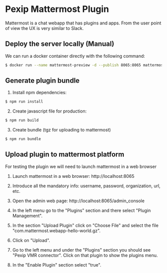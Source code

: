 # Pexip Mattermost Plugin

Mattermost is a chat webapp that has plugins and apps. From the user point of view the UX is very similar to Slack.

## Deploy the server locally (Manual)

We can run a docker container directly with the following command:

```bash
$ docker run --name mattermost-preview -d --publish 8065:8065 mattermost/mattermost-preview
```

## Generate plugin bundle

1. Install npm dependencies:

```bash
$ npm run install
```

2. Create javascript file for production:

```bash
$ npm run build
```

3. Create bundle (tgz for uploading to mattermost)

```bash
$ npm run bundle
```

## Upload plugin to mattermost platform

For testing the plugin we will need to launch mattermost in a web browser

1. Launch mattermost in a web browser: http://localhost:8065

2. Introduce all the mandatory info: username, password, organization, url, etc.

3. Open the admin web page: http://localhost:8065/admin_console

4. In the left menu go to the "Plugins" section and there select "Plugin Management".

5. In the section "Upload Plugin" click on "Choose File" and select the file "com.mattermost.webapp-hello-world.gz".

6. Click on "Upload".

7. Go to the left menu and under the "Plugins" section you should see "Pexip VMR connector". Click on that plugin to show the plugins menu.

8. In the "Enable Plugin" section select "true".




